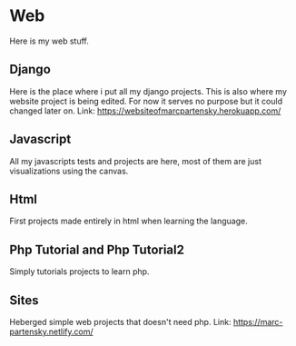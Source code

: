 # Web

Here is my web stuff.

## Django

Here is the place where i put all my django projects. This is also where my website project is being edited. For now it serves no purpose but it could changed later on.
Link: https://websiteofmarcpartensky.herokuapp.com/

## Javascript

All my javascripts tests and projects are here, most of them are just visualizations using the canvas.

## Html

First projects made entirely in html when learning the language.

## Php Tutorial and Php Tutorial2

Simply tutorials projects to learn php.

## Sites

Heberged simple web projects that doesn't need php.
Link: https://marc-partensky.netlify.com/




